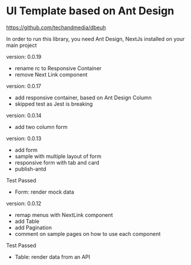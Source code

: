 # UI Template based on Ant Design

https://github.com/techandmedia/dbeuh

In order to run this library, you need Ant Design, NextJs installed on your main project

version: 0.0.19

- rename rc to Responsive Container
- remove Next Link component

version: 0.0.17

- add responsive container, based on Ant Design Column
- skipped test as Jest is breaking

version: 0.0.14

- add two column form

version: 0.0.13

- add form
- sample with multiple layout of form
- responsive form with tab and card
- publish-antd

Test Passed

- Form: render mock data

version: 0.0.12

- remap menus with NextLink component
- add Table
- add Pagination
- comment on sample pages on how to use each component

Test Passed

- Table: render data from an API
